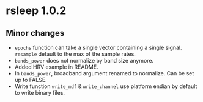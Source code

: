 # rsleep 1.0.2

## Minor changes

  * `epochs` function can take a single vector containing a single signal. `resample` default to the max of the sample rates.
  * `bands_power` does not normalize by band size anymore.
  * Added HRV example in README.
  * In `bands_power`, broadband argument renamed to normalize. Can be set up to FALSE.
  * Write function `write_mdf` & `write_channel` use platform endian by default to write binary files.

